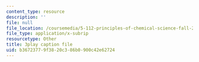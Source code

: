 ```yaml
---
content_type: resource
description: ''
file: null
file_location: /coursemedia/5-112-principles-of-chemical-science-fall-2005/b36723779f3820c386b0900c42e62724_dAgwg_8RyEU.srt
file_type: application/x-subrip
resourcetype: Other
title: 3play caption file
uid: b3672377-9f38-20c3-86b0-900c42e62724
---
```

